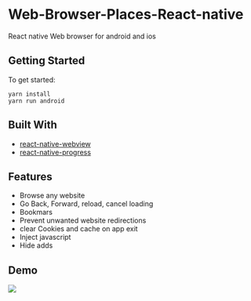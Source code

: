 # Web-Browser-Places-React-native
React native Web browser for android and ios

## Getting Started

To get started: 
```
yarn install
yarn run android
```

## Built With

* [react-native-webview](https://github.com/react-native-community/react-native-webview)
* [react-native-progress](https://github.com/oblador/react-native-progress)

## Features
* Browse any website
* Go Back, Forward, reload, cancel loading
* Bookmars
* Prevent unwanted website redirections
* clear Cookies and cache on app exit
* Inject javascript
* Hide adds

## Demo
<img src="https://github.com/hamzasajid1995/Web-Browser-React-Native/blob/master/Demo/demo.jpg?raw=true"  />
